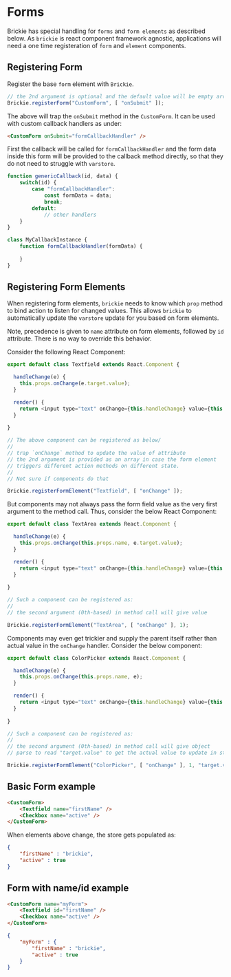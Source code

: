 # Forms

Brickie has special handling for `forms` and `form elements` as described below.
As `brickie` is react component framework agnostic, applications will need a one
time registeration of `form` and `element` components.

## Registering Form

Register the base `form` element with `Brickie`.

```js
// the 2nd argument is optional and the default value will be empty array
Brickie.registerForm("CustomForm", [ "onSubmit" ]); 
```

The above will trap the `onSubmit` method in the `CustomForm`. It can be used with
custom callback handlers as under:

```html
<CustomForm onSubmit="formCallbackHandler" />
```

First the callback will be called for `formCallbackHandler` and the form data inside
this form will be provided to the callback method directly, so that they do not need
to struggle with `varstore`.

```js
function genericCallback(id, data) {
    switch(id) {
        case "formCallbackHandler":
            const formData = data;
            break;
        default:
            // other handlers
    }
}
```

```js
class MyCallbackInstance {
    function formCallbackHandler(formData) {
        
    }    
}
```
## Registering Form Elements

When registering form elements, `brickie` needs to know which `prop` method to
bind action to listen for changed values. This allows `brickie` to automatically
update the `varstore` update for you based on form elements.

Note, precedence is given to `name` attribute on form elements, followed by `id`
attribute. There is no way to override this behavior.

Consider the following React Component:

```js
export default class Textfield extends React.Component {

  handleChange(e) {
    this.props.onChange(e.target.value);
  }

  render() {
    return <input type="text" onChange={this.handleChange} value={this.state.value} />
  }
  
}

// The above component can be registered as below/
//
// trap `onChange` method to update the value of attribute
// the 2nd argument is provided as an array in case the form element
// triggers different action methods on different state.
// 
// Not sure if components do that

Brickie.registerFormElement("Textfield", [ "onChange" ]); 
```

But components may not always pass the form field value as the very first
argument to the method call. Thus, consider the below React Component:

```js
export default class TextArea extends React.Component {

  handleChange(e) {
    this.props.onChange(this.props.name, e.target.value);
  }

  render() {
    return <input type="text" onChange={this.handleChange} value={this.state.value} />
  }
  
}

// Such a component can be registered as:
//
// the second argument (0th-based) in method call will give value

Brickie.registerFormElement("TextArea", [ "onChange" ], 1); 
```

Components may even get trickier and supply the parent itself rather than
actual value in the `onChange` handler. Consider the below component:

```js
export default class ColorPicker extends React.Component {

  handleChange(e) {
    this.props.onChange(this.props.name, e);
  }

  render() {
    return <input type="text" onChange={this.handleChange} value={this.state.value} />
  }
  
}

// Such a component can be registered as:
//
// the second argument (0th-based) in method call will give object
// parse to read "target.value" to get the actual value to update in store

Brickie.registerFormElement("ColorPicker", [ "onChange" ], 1, "target.value"); 
```

## Basic Form example

```html
<CustomForm>
    <Textfield name="firstName" />
    <Checkbox name="active" />
</CustomForm>
```

When elements above change, the store gets populated as:

```json
{
    "firstName" : "brickie",
    "active" : true
}
```

## Form with name/id example

```html
<CustomForm name="myForm">
    <Textfield id="firstName" />
    <Checkbox name="active" />
</CustomForm>
```

```json
{
    "myForm" : {
        "firstName" : "brickie",
        "active" : true
    }
}
```
